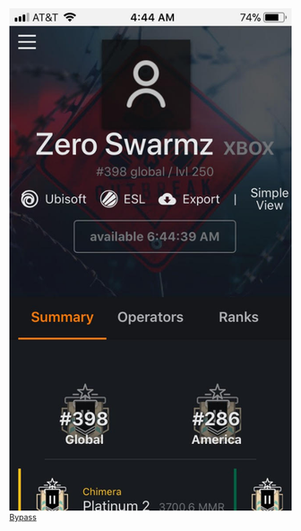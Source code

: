 <html>
<head>
  <meta charset="UTF-8">
  
<link rel="stylesheet" type="text/css" herf="mystylesheet.css">
  <img src="https://github.com/ZeroSwarmz/R6Stats/blob/master/.gitignore/image.jpg?raw=true">
<a href="https: // http: //www.coolmath-games.com/">Bypass</a>

  
</head>
<body>
  
  </body>
  
</html>

